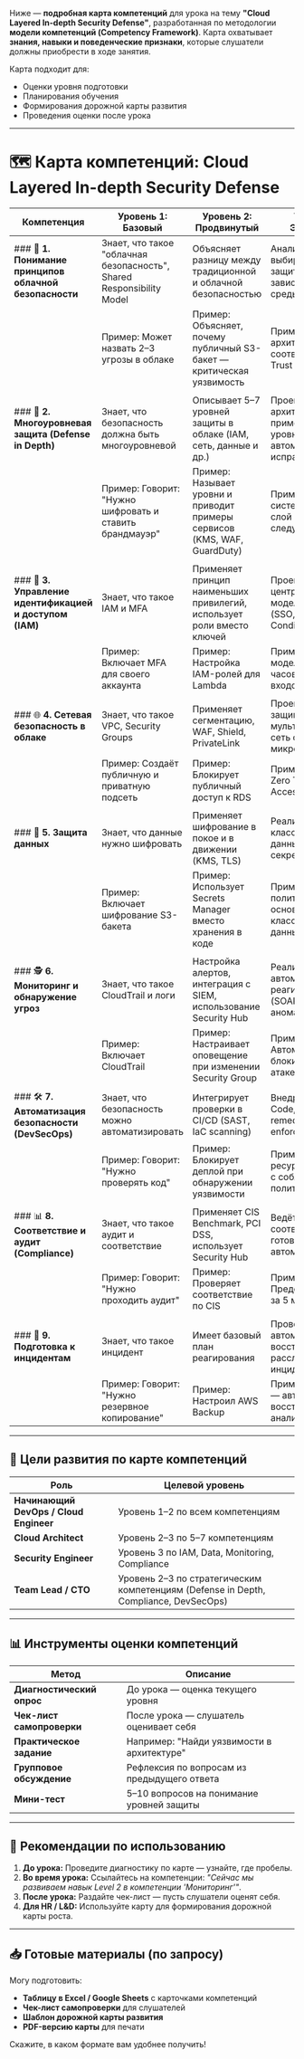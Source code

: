 Ниже — **подробная карта компетенций** для урока на тему **"Cloud Layered In-depth Security Defense"**, разработанная по методологии **модели компетенций (Competency Framework)**. Карта охватывает **знания, навыки и поведенческие признаки**, которые слушатели должны приобрести в ходе занятия.

Карта подходит для:
- Оценки уровня подготовки
- Планирования обучения
- Формирования дорожной карты развития
- Проведения оценки после урока

---

# 🗺️ **Карта компетенций: Cloud Layered In-depth Security Defense**

| **Компетенция** | **Уровень 1: Базовый** | **Уровень 2: Продвинутый** | **Уровень 3: Экспертный** |
|----------------|------------------------|----------------------------|----------------------------|
| ### 🔐 **1. Понимание принципов облачной безопасности** | Знает, что такое "облачная безопасность", Shared Responsibility Model | Объясняет разницу между традиционной и облачной безопасностью | Анализирует риски и выбирает стратегию защиты в зависимости от среды |
| | Пример: Может назвать 2–3 угрозы в облаке | Пример: Объясняет, почему публичный S3-бакет — критическая уязвимость | Пример: Оценивает архитектуру на соответствие Zero Trust |
| | | | |
| ### 🧩 **2. Многоуровневая защита (Defense in Depth)** | Знает, что безопасность должна быть многоуровневой | Описывает 5–7 уровней защиты в облаке (IAM, сеть, данные и др.) | Проектирует архитектуру с применением всех уровней и автоматическим исправлением |
| | Пример: Говорит: "Нужно шифровать и ставить брандмауэр" | Пример: Называет уровни и приводит примеры сервисов (KMS, WAF, GuardDuty) | Пример: Строит систему, где каждый слой защищает следующий |
| | | | |
| ### 🔐 **3. Управление идентификацией и доступом (IAM)** | Знает, что такое IAM и MFA | Применяет принцип наименьших привилегий, использует роли вместо ключей | Проектирует централизованную модель доступа (SSO, PAM, Conditional Access) |
| | Пример: Включает MFA для своего аккаунта | Пример: Настройка IAM-ролей для Lambda | Пример: Внедряет модель "песочных часов" с единым входом |
| | | | |
| ### 🌐 **4. Сетевая безопасность в облаке** | Знает, что такое VPC, Security Groups | Применяет сегментацию, WAF, Shield, PrivateLink | Проектирует защищённую мультирегиональную сеть с микросегментацией |
| | Пример: Создаёт публичную и приватную подсеть | Пример: Блокирует публичный доступ к RDS | Пример: Внедряет Zero Trust Network Access (ZTNA) |
| | | | |
| ### 💾 **5. Защита данных** | Знает, что данные нужно шифровать | Применяет шифрование в покое и в движении (KMS, TLS) | Реализует DLP, классификацию данных, управление секретами |
| | Пример: Включает шифрование S3-бакета | Пример: Использует Secrets Manager вместо хранения в коде | Пример: Внедряет политики доступа на основе классификации данных |
| | | | |
| ### 🕵️ **6. Мониторинг и обнаружение угроз** | Знает, что такое CloudTrail и логи | Настройка алертов, интеграция с SIEM, использование Security Hub | Реализует автоматическое реагирование (SOAR), анализ аномалий |
| | Пример: Включает CloudTrail | Пример: Настраивает оповещение при изменении Security Group | Пример: Автоматически блокирует IP при атаке |
| | | | |
| ### 🛠️ **7. Автоматизация безопасности (DevSecOps)** | Знает, что безопасность можно автоматизировать | Интегрирует проверки в CI/CD (SAST, IaC scanning) | Внедряет Security as Code, auto-remediation, policy enforcement |
| | Пример: Говорит: "Нужно проверять код" | Пример: Блокирует деплой при обнаружении уязвимости | Пример: Все ресурсы создаются с соблюдением политик |
| | | | |
| ### 📊 **8. Соответствие и аудит (Compliance)** | Знает, что такое аудит и соответствие | Применяет CIS Benchmark, PCI DSS, использует Security Hub | Ведёт непрерывное соответствие, готовится к аудиту автоматически |
| | Пример: Говорит: "Нужно проходить аудит" | Пример: Проверяет соответствие по CIS | Пример: Предоставляет отчёт за 5 минут |
| | | | |
| ### 🚨 **9. Подготовка к инцидентам** | Знает, что такое инцидент | Имеет базовый план реагирования | Проводит учения, автоматизирует восстановление, расследует инциденты |
| | Пример: Говорит: "Нужно резервное копирование" | Пример: Настроил AWS Backup | Пример: После атаки — автоматическое восстановление и анализ |

---

## 🎯 **Цели развития по карте компетенций**

| Роль | Целевой уровень |
|------|-----------------|
| **Начинающий DevOps / Cloud Engineer** | Уровень 1–2 по всем компетенциям |
| **Cloud Architect** | Уровень 2–3 по 5–7 компетенциям |
| **Security Engineer** | Уровень 3 по IAM, Data, Monitoring, Compliance |
| **Team Lead / CTO** | Уровень 2–3 по стратегическим компетенциям (Defense in Depth, Compliance, DevSecOps) |

---

## 📊 **Инструменты оценки компетенций**

| Метод | Описание |
|------|---------|
| **Диагностический опрос** | До урока — оценка текущего уровня |
| **Чек-лист самопроверки** | После урока — слушатель оценивает себя |
| **Практическое задание** | Например: "Найди уязвимости в архитектуре" |
| **Групповое обсуждение** | Рефлексия по вопросам из предыдущего ответа |
| **Мини-тест** | 5–10 вопросов на понимание уровней защиты |

---

## 📎 **Рекомендации по использованию**

1. **До урока:** Проведите диагностику по карте — узнайте, где пробелы.
2. **Во время урока:** Ссылайтесь на компетенции: *"Сейчас мы развиваем навык Level 2 в компетенции 'Мониторинг'"*.
3. **После урока:** Раздайте чек-лист — пусть слушатели оценят себя.
4. **Для HR / L&D:** Используйте карту для формирования дорожной карты роста.

---

## 📥 Готовые материалы (по запросу)

Могу подготовить:
- **Таблицу в Excel / Google Sheets** с карточками компетенций
- **Чек-лист самопроверки** для слушателей
- **Шаблон дорожной карты развития**
- **PDF-версию карты** для печати

Скажите, в каком формате вам удобнее получить!
